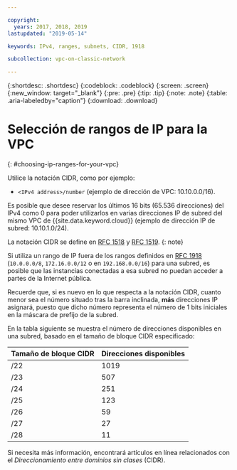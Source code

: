 ```yaml
---

copyright:
  years: 2017, 2018, 2019
lastupdated: "2019-05-14"

keywords: IPv4, ranges, subnets, CIDR, 1918

subcollection: vpc-on-classic-network

---
```


{:shortdesc: .shortdesc}
{:codeblock: .codeblock}
{:screen: .screen}
{:new_window: target="_blank"}
{:pre: .pre}
{:tip: .tip}
{:note: .note}
{:table: .aria-labeledby="caption"}
{:download: .download}


# Selección de rangos de IP para la VPC
{: #choosing-ip-ranges-for-your-vpc}

Utilice la notación CIDR, como por ejemplo:

* `<IPv4 address>/number` (ejemplo de dirección de VPC: 10.10.0.0/16).

Es posible que desee reservar los últimos 16 bits (65.536 direcciones) del IPv4 como 0 para poder utilizarlos en varias direcciones IP de subred del mismo VPC de {{site.data.keyword.cloud}} (ejemplo de dirección IP de subred: 10.10.1.0/24).

La notación CIDR se define en [RFC 1518](https://tools.ietf.org/html/rfc1518) y [RFC 1519](https://tools.ietf.org/html/rfc1519).
{: note}

Si utiliza un rango de IP fuera de los rangos definidos en [RFC 1918](https://tools.ietf.org/html/rfc1918) (`10.0.0.0/8`, `172.16.0.0/12` o en `192.168.0.0/16`) para una subred, es posible que las instancias conectadas a esa subred no puedan acceder a partes de la Internet pública.

Recuerde que, si es nuevo en lo que respecta a la notación CIDR, cuanto menor sea el número situado tras la barra inclinada, **más** direcciones IP asignará, puesto que dicho número representa el número de 1 bits iniciales en la máscara de prefijo de la subred.

En la tabla siguiente se muestra el número de direcciones disponibles en una subred, basado en el tamaño de bloque CIDR especificado:

| Tamaño de bloque CIDR | Direcciones disponibles |
| --------------- | ------------------- |
|      /22        |        1019         |
|      /23        |         507         |
|      /24        |         251         |
|      /25        |         123         |
|      /26        |          59         |
|      /27        |          27         |
|      /28        |          11         |

Si necesita más información, encontrará artículos en línea relacionados con el _Direccionamiento entre dominios sin clases_ (CIDR).
